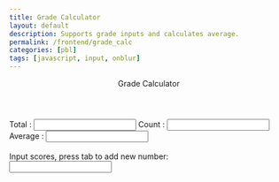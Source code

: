 ```yaml
---
title: Grade Calculator
layout: default
description: Supports grade inputs and calculates average. 
permalink: /frontend/grade_calc
categories: [pbl]
tags: [javascript, input, onblur]
---
```


<div class="container bg-primary">
    <header class="pb-3 mb-4 border-bottom border-primary text-dark">
        <span class="fs-4">Grade Calculator</span>
    </header>
    Total   : <input type="number" name="total" id="total" readonly/>
    Count   : <input type="number" name="count" id="count" readonly/>
    Average : <input type="number" name="average" id="average" readonly/>
    <br><br>
    Input scores, press tab to add new number:
    <div id="scores">
        <input onblur="eventDriver()" type="text" name="score" id="score0"/><br>
        <!-- javascript generated inputs -->
    </div>
</div>

<script>

    function calculator(){
        var total = 0;  // running total
        var array = document.getElementsByName('score');
        for(var i = 0; i < array.length; i++){  // iterate through all matching input element
            if(parseInt(array[i].value))  // convert to int and 
                total += parseInt(array[i].value);  // running total update
        }
        document.getElementById('total').value = total;
        document.getElementById('count').value = array.length;
        document.getElementById('average').value = total / array.length;
    }

    const scoreContainer = document.getElementById("scores");
    function newInput() {
        // make another input line
        var input = document.createElement("input");
        input.setAttribute('onblur', "calculate()");
        input.setAttribute('type', "text");
        input.setAttribute('name', "score");
        scoreContainer.appendChild(input);
        var br = document.createElement("br");
        scoreContainer.appendChild(br);
    }

    function eventDriver() {
        calculator();
        newInput();
    }

</script>